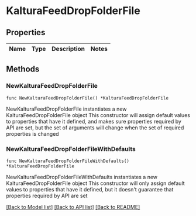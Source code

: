 # KalturaFeedDropFolderFile

## Properties

Name | Type | Description | Notes
------------ | ------------- | ------------- | -------------

## Methods

### NewKalturaFeedDropFolderFile

`func NewKalturaFeedDropFolderFile() *KalturaFeedDropFolderFile`

NewKalturaFeedDropFolderFile instantiates a new KalturaFeedDropFolderFile object
This constructor will assign default values to properties that have it defined,
and makes sure properties required by API are set, but the set of arguments
will change when the set of required properties is changed

### NewKalturaFeedDropFolderFileWithDefaults

`func NewKalturaFeedDropFolderFileWithDefaults() *KalturaFeedDropFolderFile`

NewKalturaFeedDropFolderFileWithDefaults instantiates a new KalturaFeedDropFolderFile object
This constructor will only assign default values to properties that have it defined,
but it doesn't guarantee that properties required by API are set


[[Back to Model list]](../README.md#documentation-for-models) [[Back to API list]](../README.md#documentation-for-api-endpoints) [[Back to README]](../README.md)


